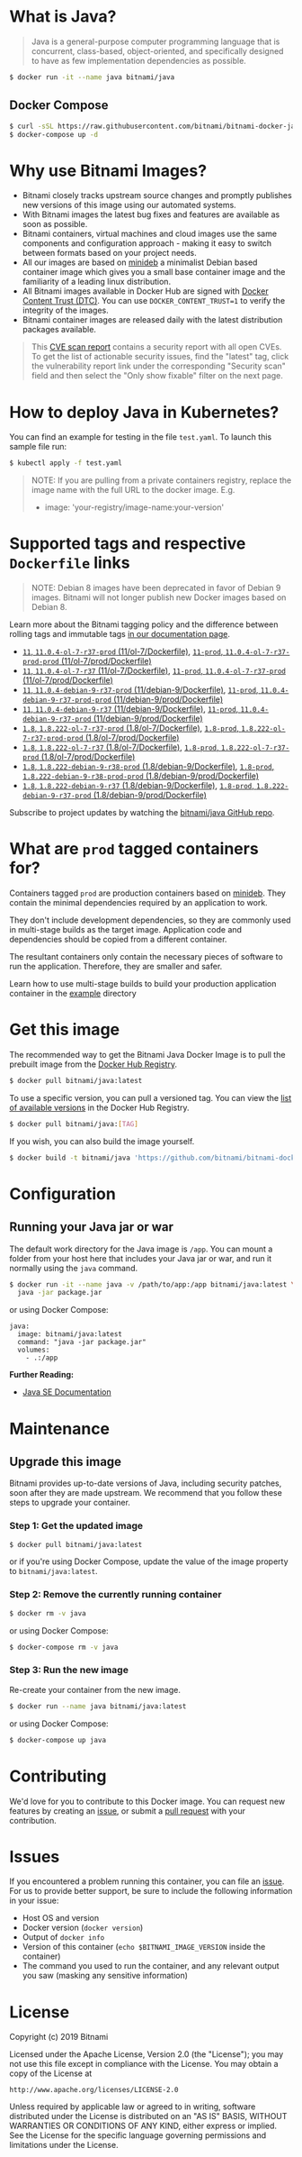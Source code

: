 # What is Java?

> Java is a general-purpose computer programming language that is concurrent, class-based, object-oriented, and specifically designed to have as few implementation dependencies as possible.

```bash
$ docker run -it --name java bitnami/java
```

## Docker Compose

```bash
$ curl -sSL https://raw.githubusercontent.com/bitnami/bitnami-docker-java/master/docker-compose.yml > docker-compose.yml
$ docker-compose up -d
```

# Why use Bitnami Images?

* Bitnami closely tracks upstream source changes and promptly publishes new versions of this image using our automated systems.
* With Bitnami images the latest bug fixes and features are available as soon as possible.
* Bitnami containers, virtual machines and cloud images use the same components and configuration approach - making it easy to switch between formats based on your project needs.
* All our images are based on [minideb](https://github.com/bitnami/minideb) a minimalist Debian based container image which gives you a small base container image and the familiarity of a leading linux distribution.
* All Bitnami images available in Docker Hub are signed with [Docker Content Trust (DTC)](https://docs.docker.com/engine/security/trust/content_trust/). You can use `DOCKER_CONTENT_TRUST=1` to verify the integrity of the images.
* Bitnami container images are released daily with the latest distribution packages available.


> This [CVE scan report](https://quay.io/repository/bitnami/java?tab=tags) contains a security report with all open CVEs. To get the list of actionable security issues, find the "latest" tag, click the vulnerability report link under the corresponding "Security scan" field and then select the "Only show fixable" filter on the next page.

# How to deploy Java in Kubernetes?

You can find an example for testing in the file `test.yaml`. To launch this sample file run:

```bash
$ kubectl apply -f test.yaml
```

> NOTE: If you are pulling from a private containers registry, replace the image name with the full URL to the docker image. E.g.
>
> - image: 'your-registry/image-name:your-version'

# Supported tags and respective `Dockerfile` links

> NOTE: Debian 8 images have been deprecated in favor of Debian 9 images. Bitnami will not longer publish new Docker images based on Debian 8.

Learn more about the Bitnami tagging policy and the difference between rolling tags and immutable tags [in our documentation page](https://docs.bitnami.com/containers/how-to/understand-rolling-tags-containers/).


- [`11`, `11.0.4-ol-7-r37-prod` (11/ol-7/Dockerfile)](https://github.com/bitnami/bitnami-docker-java/blob/11.0.4-ol-7-r37-prod/11/ol-7/Dockerfile), [`11-prod`, `11.0.4-ol-7-r37-prod-prod` (11/ol-7/prod/Dockerfile)](https://github.com/bitnami/bitnami-docker-java/blob/11.0.4-ol-7-r37-prod/11/ol-7/prod/Dockerfile)
- [`11`, `11.0.4-ol-7-r37` (11/ol-7/Dockerfile)](https://github.com/bitnami/bitnami-docker-java/blob/11.0.4-ol-7-r37/11/ol-7/Dockerfile), [`11-prod`, `11.0.4-ol-7-r37-prod` (11/ol-7/prod/Dockerfile)](https://github.com/bitnami/bitnami-docker-java/blob/11.0.4-ol-7-r37/11/ol-7/prod/Dockerfile)
- [`11`, `11.0.4-debian-9-r37-prod` (11/debian-9/Dockerfile)](https://github.com/bitnami/bitnami-docker-java/blob/11.0.4-debian-9-r37-prod/11/debian-9/Dockerfile), [`11-prod`, `11.0.4-debian-9-r37-prod-prod` (11/debian-9/prod/Dockerfile)](https://github.com/bitnami/bitnami-docker-java/blob/11.0.4-debian-9-r37-prod/11/debian-9/prod/Dockerfile)
- [`11`, `11.0.4-debian-9-r37` (11/debian-9/Dockerfile)](https://github.com/bitnami/bitnami-docker-java/blob/11.0.4-debian-9-r37/11/debian-9/Dockerfile), [`11-prod`, `11.0.4-debian-9-r37-prod` (11/debian-9/prod/Dockerfile)](https://github.com/bitnami/bitnami-docker-java/blob/11.0.4-debian-9-r37/11/debian-9/prod/Dockerfile)
- [`1.8`, `1.8.222-ol-7-r37-prod` (1.8/ol-7/Dockerfile)](https://github.com/bitnami/bitnami-docker-java/blob/1.8.222-ol-7-r37-prod/1.8/ol-7/Dockerfile), [`1.8-prod`, `1.8.222-ol-7-r37-prod-prod` (1.8/ol-7/prod/Dockerfile)](https://github.com/bitnami/bitnami-docker-java/blob/1.8.222-ol-7-r37-prod/1.8/ol-7/prod/Dockerfile)
- [`1.8`, `1.8.222-ol-7-r37` (1.8/ol-7/Dockerfile)](https://github.com/bitnami/bitnami-docker-java/blob/1.8.222-ol-7-r37/1.8/ol-7/Dockerfile), [`1.8-prod`, `1.8.222-ol-7-r37-prod` (1.8/ol-7/prod/Dockerfile)](https://github.com/bitnami/bitnami-docker-java/blob/1.8.222-ol-7-r37/1.8/ol-7/prod/Dockerfile)
- [`1.8`, `1.8.222-debian-9-r38-prod` (1.8/debian-9/Dockerfile)](https://github.com/bitnami/bitnami-docker-java/blob/1.8.222-debian-9-r38-prod/1.8/debian-9/Dockerfile), [`1.8-prod`, `1.8.222-debian-9-r38-prod-prod` (1.8/debian-9/prod/Dockerfile)](https://github.com/bitnami/bitnami-docker-java/blob/1.8.222-debian-9-r38-prod/1.8/debian-9/prod/Dockerfile)
- [`1.8`, `1.8.222-debian-9-r37` (1.8/debian-9/Dockerfile)](https://github.com/bitnami/bitnami-docker-java/blob/1.8.222-debian-9-r37/1.8/debian-9/Dockerfile), [`1.8-prod`, `1.8.222-debian-9-r37-prod` (1.8/debian-9/prod/Dockerfile)](https://github.com/bitnami/bitnami-docker-java/blob/1.8.222-debian-9-r37/1.8/debian-9/prod/Dockerfile)

Subscribe to project updates by watching the [bitnami/java GitHub repo](https://github.com/bitnami/bitnami-docker-java).

# What are `prod` tagged containers for?

Containers tagged `prod` are production containers based on [minideb](https://github.com/bitnami/minideb). They contain the minimal dependencies required by an application to work.

They don't include development dependencies, so they are commonly used in multi-stage builds as the target image. Application code and dependencies should be copied from a different container.

The resultant containers only contain the necessary pieces of software to run the application. Therefore, they are smaller and safer.

Learn how to use multi-stage builds to build your production application container in the [example](/example) directory

# Get this image

The recommended way to get the Bitnami Java Docker Image is to pull the prebuilt image from the [Docker Hub Registry](https://hub.docker.com/r/bitnami/java).

```bash
$ docker pull bitnami/java:latest
```

To use a specific version, you can pull a versioned tag. You can view the [list of available versions](https://hub.docker.com/r/bitnami/java/tags/) in the Docker Hub Registry.

```bash
$ docker pull bitnami/java:[TAG]
```

If you wish, you can also build the image yourself.

```bash
$ docker build -t bitnami/java 'https://github.com/bitnami/bitnami-docker-java.git#master:1.8/debian-9'
```

# Configuration

## Running your Java jar or war

The default work directory for the Java image is `/app`. You can mount a folder from your host here that includes your Java jar or war, and run it normally using the `java` command.

```bash
$ docker run -it --name java -v /path/to/app:/app bitnami/java:latest \
  java -jar package.jar
```

or using Docker Compose:

```
java:
  image: bitnami/java:latest
  command: "java -jar package.jar"
  volumes:
    - .:/app
```

**Further Reading:**

  - [Java SE Documentation](https://docs.oracle.com/javase/8/docs/api/)

# Maintenance

## Upgrade this image

Bitnami provides up-to-date versions of Java, including security patches, soon after they are made upstream. We recommend that you follow these steps to upgrade your container.

### Step 1: Get the updated image

```bash
$ docker pull bitnami/java:latest
```

or if you're using Docker Compose, update the value of the image property to `bitnami/java:latest`.

### Step 2: Remove the currently running container

```bash
$ docker rm -v java
```

or using Docker Compose:

```bash
$ docker-compose rm -v java
```

### Step 3: Run the new image

Re-create your container from the new image.

```bash
$ docker run --name java bitnami/java:latest
```

or using Docker Compose:

```bash
$ docker-compose up java
```

# Contributing

We'd love for you to contribute to this Docker image. You can request new features by creating an [issue](https://github.com/bitnami/bitnami-docker-java/issues), or submit a [pull request](https://github.com/bitnami/bitnami-docker-java/pulls) with your contribution.

# Issues

If you encountered a problem running this container, you can file an [issue](https://github.com/bitnami/bitnami-docker-java/issues). For us to provide better support, be sure to include the following information in your issue:

- Host OS and version
- Docker version (`docker version`)
- Output of `docker info`
- Version of this container (`echo $BITNAMI_IMAGE_VERSION` inside the container)
- The command you used to run the container, and any relevant output you saw (masking any sensitive
information)

# License

Copyright (c) 2019 Bitnami

Licensed under the Apache License, Version 2.0 (the "License");
you may not use this file except in compliance with the License.
You may obtain a copy of the License at

    http://www.apache.org/licenses/LICENSE-2.0

Unless required by applicable law or agreed to in writing, software
distributed under the License is distributed on an "AS IS" BASIS,
WITHOUT WARRANTIES OR CONDITIONS OF ANY KIND, either express or implied.
See the License for the specific language governing permissions and
limitations under the License.
